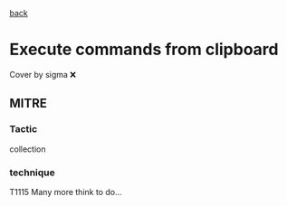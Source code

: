 [back](../index.md)
# Execute commands from clipboard
Cover by sigma :x: 
## MITRE
### Tactic
collection
### technique
T1115
Many more think to do...